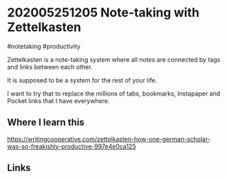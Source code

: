 # 202005251205 Note-taking with Zettelkasten
#notetaking #productivity

Zettelkasten is a note-taking system where all notes are connected by tags and links between each other.

It is supposed to be a system for the rest of your life.

I want to try that to replace the millions of tabs, bookmarks, Instapaper and Pocket links that I have everywhere.

## Where I learn this

https://writingcooperative.com/zettelkasten-how-one-german-scholar-was-so-freakishly-productive-997e4e0ca125

## Links
